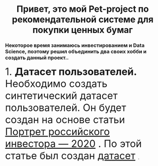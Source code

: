 <h1 align="center">Привет, это мой Pet-project по рекомендательной системе для покупки ценных бумаг </h1>


<h3> Некоторое время занимаюсь инвестированием и Data Science, поэтому решил объединить два своих хобби и создать данный проект..</h3>

<font size="6" align="center">
1. <b> Датасет пользователей.</b> Необходимо создать синтетический датасет пользователей. Он будет создан на основе статьи <a href="https://vc.ru/tinkoff_invest/216367-tinkoff-investicii-sostavili-portret-rossiyskogo-investora-2020" target="_blank">Портрет российского инвестора — 2020</a> . По этой статье был создан <a href="https://github.com/otvet4ikov/Recommendation_system/blob/master/DataSetUsers_create/Dataset_create.ipynb" target="_blank">датасет</a>
</font>.


  
